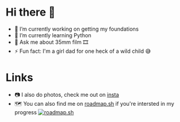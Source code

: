 # Hi there 👋
- 🔭 I’m currently working on getting my foundations
- 🌱 I’m currently learning Python
- 💬 Ask me about 35mm film 🎞️
- ⚡ Fun fact: I'm a girl dad for one heck of a wild child 😅

# Links
- 📷 I also do photos, check me out on [insta](instagram.com/hsxnate)
- 🗺️ You can also find me on [roadmap.sh](https://roadmap.sh/u/hsnate) if you're intersted in my progress
<a href="https://roadmap.sh"><img src="https://roadmap.sh/card/wide/66cd73b6a22274ce5033bcad?variant=dark" alt="roadmap.sh"/></a>
